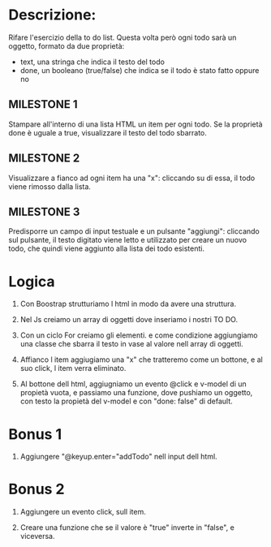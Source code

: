 # Descrizione:
Rifare l'esercizio della to do list.
Questa volta però ogni todo sarà un oggetto, formato da due proprietà:
- text, una stringa che indica il testo del todo
- done, un booleano (true/false) che indica se il todo è stato fatto oppure no

## MILESTONE 1

Stampare all'interno di una lista HTML un item per ogni todo.
Se la proprietà done è uguale a true, visualizzare il testo del todo sbarrato.

## MILESTONE 2

Visualizzare a fianco ad ogni item ha una "x": cliccando su di essa, il todo viene rimosso dalla lista.

## MILESTONE 3

Predisporre un campo di input testuale e un pulsante "aggiungi": cliccando sul pulsante, il testo digitato viene letto e utilizzato per creare un nuovo todo, che quindi viene aggiunto alla lista dei todo esistenti.

# Logica 

1. Con Boostrap strutturiamo l html in modo da avere una struttura.

2. Nel Js creiamo un array di oggetti dove inseriamo i nostri TO DO.

3. Con un ciclo For creiamo gli elementi. e come condizione aggiungiamo una classe che      sbarra il testo in vase al valore nell array di oggetti.

4. Affianco l item aggiugiamo una "x" che tratteremo come un bottone, e al suo click, l item verra eliminato.

5. Al bottone dell html, aggiugniamo un evento @click e v-model di un propietà vuota, e passiamo una funzione, dove pushiamo un oggetto, con testo la propietà del v-model e con "done: false" di default.

# Bonus 1 

1. Aggiungere "@keyup.enter="addTodo" nell input dell html.

# Bonus 2
1. Aggiungere un evento click, sull item.

2. Creare una funzione che se il valore è "true" inverte in "false", e viceversa.
